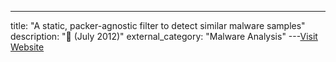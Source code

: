 ---
title: "A static, packer-agnostic filter to detect similar malware samples"
description: "📓  (July 2012)"
external_category: "Malware Analysis"
---[Visit Website](https://link.springer.com/chapter/10.1007/978-3-642-37300-8_6)

